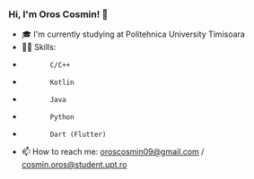 ### Hi, I'm Oros Cosmin! 👋

- 🎓 I'm currently studying at Politehnica University Timisoara
- 👨‍💻 Skills: 
-            C/C++
-            Kotlin
-            Java
-            Python
-            Dart (Flutter)
- 📫 How to reach me: oroscosmin09@gmail.com / cosmin.oros@student.upt.ro




